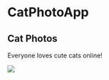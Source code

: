 <html>
<body
<main>
  <h1>CatPhotoApp</h1>
  <h2>Cat Photos</h2>
  <!-- TODO: Addlink to cat photos -->
  <p>Everyone loves cute cats online!</p>
  <img src="https://cdn.freecodecamp.org/curriculum/cat-photo-app/relaxing-cat.jpg">
</main>
